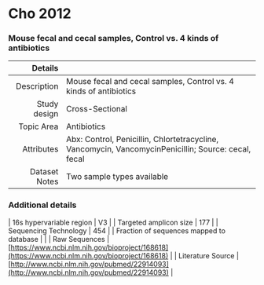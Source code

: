 # Cho 2012

### Mouse fecal and cecal samples, Control vs. 4 kinds of antibiotics


| Details        |             |
| -------------: |-------------|
| Description      | Mouse fecal and cecal samples, Control vs. 4 kinds of antibiotics |
| Study design | Cross-Sectional |
| Topic Area | Antibiotics|
| Attributes | Abx: Control, Penicillin, Chlortetracycline, Vancomycin, VancomycinPenicillin; Source: cecal, fecal|
| Dataset Notes | Two sample types available

### Additional details

| 16s hypervariable region | V3 |
| Targeted amplicon size | 177 |
| Sequencing Technology | 454 |
| Fraction of sequences mapped to database |  |
| Raw Sequences | [https://www.ncbi.nlm.nih.gov/bioproject/168618](https://www.ncbi.nlm.nih.gov/bioproject/168618) |
| Literature Source | [http://www.ncbi.nlm.nih.gov/pubmed/22914093](http://www.ncbi.nlm.nih.gov/pubmed/22914093) |